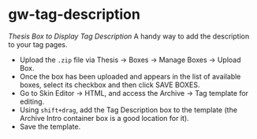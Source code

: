 # gw-tag-description
*Thesis Box to Display Tag Description*
A handy way to add the description to your tag pages.

* Upload the `.zip` file via Thesis → Boxes → Manage Boxes → Upload Box.
* Once the box has been uploaded and appears in the list of available boxes, select its checkbox and then click SAVE BOXES.
* Go to Skin Editor → HTML, and access the Archive → Tag template for editing.
* Using `shift+drag`, add the Tag Description box to the template (the Archive Intro container box is a good location for it).
* Save the template.
